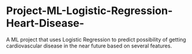 # Project-ML-Logistic-Regression-Heart-Disease-
A ML project that uses Logistic Regression to predict possibility of getting cardiovascular disease in the near future based on several features.
